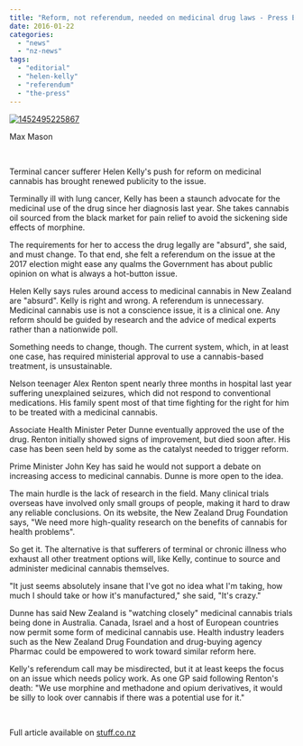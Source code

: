 ```yaml
---
title: "Reform, not referendum, needed on medicinal drug laws - Press Editorial"
date: 2016-01-22
categories: 
  - "news"
  - "nz-news"
tags: 
  - "editorial"
  - "helen-kelly"
  - "referendum"
  - "the-press"
---
```


[![1452495225867](/wp-content/uploads/2016/01/1452495225867.jpg)](/wp-content/uploads/2016/01/1452495225867.jpg)

Max Mason

 

Terminal cancer sufferer Helen Kelly's push for reform on medicinal cannabis has brought renewed publicity to the issue.

Terminally ill with lung cancer, Kelly has been a staunch advocate for the medicinal use of the drug since her diagnosis last year. She takes cannabis oil sourced from the black market for pain relief to avoid the sickening side effects of morphine.

The requirements for her to access the drug legally are "absurd", she said, and must change. To that end, she felt a referendum on the issue at the 2017 election might ease any qualms the Government has about public opinion on what is always a hot-button issue.

Helen Kelly says rules around access to medicinal cannabis in New Zealand are "absurd". Kelly is right and wrong. A referendum is unnecessary. Medicinal cannabis use is not a conscience issue, it is a clinical one. Any reform should be guided by research and the advice of medical experts rather than a nationwide poll.

Something needs to change, though. The current system, which, in at least one case, has required ministerial approval to use a cannabis-based treatment, is unsustainable.

Nelson teenager Alex Renton spent nearly three months in hospital last year suffering unexplained seizures, which did not respond to conventional medications. His family spent most of that time fighting for the right for him to be treated with a medicinal cannabis.

Associate Health Minister Peter Dunne eventually approved the use of the drug. Renton initially showed signs of improvement, but died soon after. His case has been seen held by some as the catalyst needed to trigger reform.

Prime Minister John Key has said he would not support a debate on increasing access to medicinal cannabis. Dunne is more open to the idea.

The main hurdle is the lack of research in the field. Many clinical trials overseas have involved only small groups of people, making it hard to draw any reliable conclusions. On its website, the New Zealand Drug Foundation says, "We need more high-quality research on the benefits of cannabis for health problems".

So get it. The alternative is that sufferers of terminal or chronic illness who exhaust all other treatment options will, like Kelly, continue to source and administer medicinal cannabis themselves.

"It just seems absolutely insane that I've got no idea what I'm taking, how much I should take or how it's manufactured," she said, "It's crazy."

Dunne has said New Zealand is "watching closely" medicinal cannabis trials being done in Australia. Canada, Israel and a host of European countries now permit some form of medicinal cannabis use. Health industry leaders such as the New Zealand Drug Foundation and drug-buying agency Pharmac could be empowered to work toward similar reform here.

Kelly's referendum call may be misdirected, but it at least keeps the focus on an issue which needs policy work. As one GP said following Renton's death: "We use morphine and methadone and opium derivatives, it would be silly to look over cannabis if there was a potential use for it."

 

Full article available on [stuff.co.nz](http://www.stuff.co.nz/the-press/opinion/75788916/editorial-reform-not-referendum-needed-on-medicinal-drug-laws)
